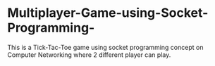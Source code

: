 # Multiplayer-Game-using-Socket-Programming-
This is a Tick-Tac-Toe game using socket programming concept on Computer Networking where 2 different player can play.
